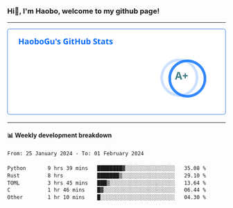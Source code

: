 <!--<h2 align="center"> Hi👋, I'm Haobo, welcome to my github page! </h2>-->
### Hi👋, I'm Haobo, welcome to my github page!
-------

<img href="https://github.com/HaoboGu" src="assets/stats.svg" alt="github stats" /> 

-------

#### 📊 **Weekly development breakdown**
<!--START_SECTION:waka-->

```txt
From: 25 January 2024 - To: 01 February 2024

Python       9 hrs 39 mins   ████████▓░░░░░░░░░░░░░░░░   35.08 %
Rust         8 hrs           ███████▒░░░░░░░░░░░░░░░░░   29.10 %
TOML         3 hrs 45 mins   ███▒░░░░░░░░░░░░░░░░░░░░░   13.64 %
C            1 hr 46 mins    █▓░░░░░░░░░░░░░░░░░░░░░░░   06.44 %
Other        1 hr 10 mins    █░░░░░░░░░░░░░░░░░░░░░░░░   04.30 %
```

<!--END_SECTION:waka-->
<!--
backup url: https://github-readme-status-dusky-ten.vercel.app/api?username=HaoboGu&count_private=true&show_icons=true&theme=transparent&border_color=2f80ed
-->
<!--
**HaoboGu/HaoboGu** is a ✨ _special_ ✨ repository because its `README.md` (this file) appears on your GitHub profile.

Here are some ideas to get you started:

- 🔭 I’m currently working on AI-assisted programming tools
- 🌱 I’m currently learning ...
- 👯 I’m looking to collaborate on ...
- 🤔 I’m looking for help with ...
- 💬 Ask me about ...
- 📫 How to reach me: ...
- 😄 Pronouns: ...
- ⚡ Fun fact: ...
-->
